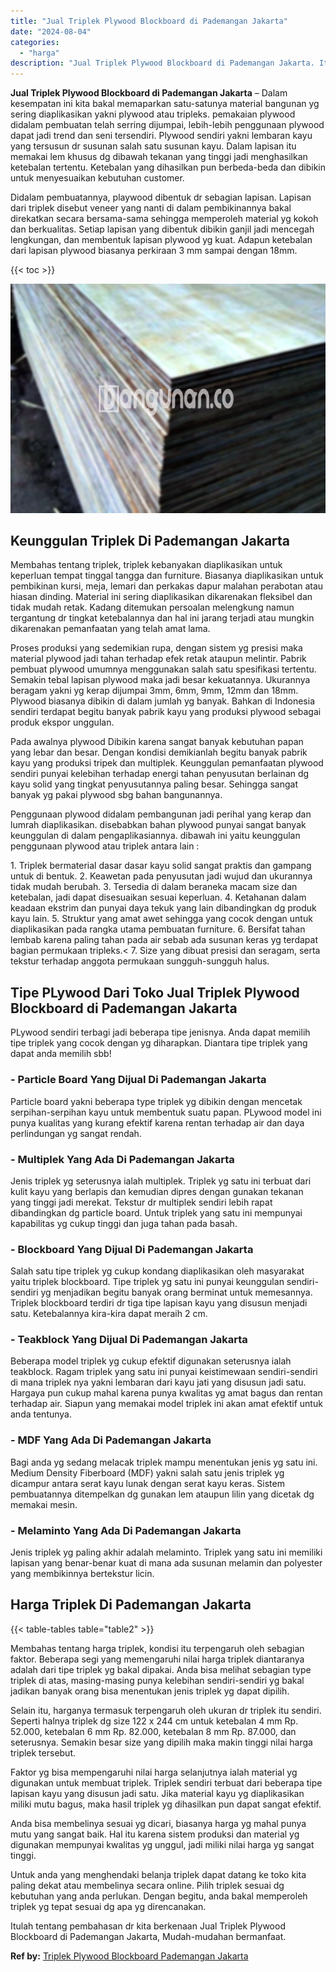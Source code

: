 ```yaml
---
title: "Jual Triplek Plywood Blockboard di Pademangan Jakarta"
date: "2024-08-04"
categories: 
  - "harga"
description: "Jual Triplek Plywood Blockboard di Pademangan Jakarta. Itulah tentang pembahasan dr kita berkenaan Jual Triplek Plywood Blockboard di Pademangan Jakarta, Mud..."
---
```


**Jual Triplek Plywood Blockboard di Pademangan Jakarta** – Dalam kesempatan ini kita bakal memaparkan satu-satunya material bangunan yg sering diaplikasikan yakni plywood atau tripleks. pemakaian plywood didalam pembuatan telah serring dijumpai, lebih-lebih penggunaan plywood dapat jadi trend dan seni tersendiri. Plywood sendiri yakni lembaran kayu yang tersusun dr susunan salah satu susunan kayu. Dalam lapisan itu memakai lem khusus dg dibawah tekanan yang tinggi jadi menghasilkan ketebalan tertentu. Ketebalan yang dihasilkan pun berbeda-beda dan dibikin untuk menyesuaikan kebutuhan customer.

Didalam pembuatannya, playwood dibentuk dr sebagian lapisan. Lapisan dari triplek disebut veneer yang nanti di dalam pembikinannya bakal direkatkan secara bersama-sama sehingga memperoleh material yg kokoh dan berkualitas. Setiap lapisan yang dibentuk dibikin ganjil jadi mencegah lengkungan, dan membentuk lapisan plywood yg kuat. Adapun ketebalan dari lapisan plywood biasanya perkiraan 3 mm sampai dengan 18mm.

{{< toc >}}

![Jual Triplek Plywood Blockboard di Pademangan Jakarta](/images/jual-triplek-murah-40.png)

## Keunggulan Triplek Di Pademangan Jakarta

Membahas tentang triplek, triplek kebanyakan diaplikasikan untuk keperluan tempat tinggal tangga dan furniture. Biasanya diaplikasikan untuk pembikinan kursi, meja, lemari dan perkakas dapur malahan perabotan atau hiasan dinding. Material ini sering diaplikasikan dikarenakan fleksibel dan tidak mudah retak. Kadang ditemukan persoalan melengkung namun tergantung dr tingkat ketebalannya dan hal ini jarang terjadi atau mungkin dikarenakan pemanfaatan yang telah amat lama.

Proses produksi yang sedemikian rupa, dengan sistem yg presisi maka material plywood jadi tahan terhadap efek retak ataupun melintir. Pabrik pembuat plywood umumnya menggunakan salah satu spesifikasi tertentu. Semakin tebal lapisan plywood maka jadi besar kekuatannya. Ukurannya beragam yakni yg kerap dijumpai 3mm, 6mm, 9mm, 12mm dan 18mm. Plywood biasanya dibikin di dalam jumlah yg banyak. Bahkan di Indonesia sendiri terdapat begitu banyak pabrik kayu yang produksi plywood sebagai produk ekspor unggulan.

Pada awalnya plywood Dibikin karena sangat banyak kebutuhan papan yang lebar dan besar. Dengan kondisi demikianlah begitu banyak pabrik kayu yang produksi tripek dan multiplek. Keunggulan pemanfaatan plywood sendiri punyai kelebihan terhadap energi tahan penyusutan berlainan dg kayu solid yang tingkat penyusutannya paling besar. Sehingga sangat banyak yg pakai plywood sbg bahan bangunannya.

Penggunaan plywood didalam pembangunan jadi perihal yang kerap dan lumrah diaplikasikan. disebabkan bahan plywood punyai sangat banyak keunggulan di dalam pengaplikasiannya. dibawah ini yaitu keunggulan penggunaan plywood atau triplek antara lain :

1\. Triplek bermaterial dasar dasar kayu solid sangat praktis dan gampang untuk di bentuk. 2. Keawetan pada penyusutan jadi wujud dan ukurannya tidak mudah berubah. 3. Tersedia di dalam beraneka macam size dan ketebalan, jadi dapat disesuaikan sesuai keperluan. 4. Ketahanan dalam keadaan ekstrim dan punyai daya tekuk yang lain dibandingkan dg produk kayu lain. 5. Struktur yang amat awet sehingga yang cocok dengan untuk diaplikasikan pada rangka utama pembuatan furniture. 6. Bersifat tahan lembab karena paling tahan pada air sebab ada susunan keras yg terdapat bagian permukaan tripleks.< 7. Size yang dibuat presisi dan seragam, serta tekstur terhadap anggota permukaan sungguh-sungguh halus.

## Tipe PLywood Dari Toko Jual Triplek Plywood Blockboard di Pademangan Jakarta

PLywood sendiri terbagi jadi beberapa tipe jenisnya. Anda dapat memilih tipe triplek yang cocok dengan yg diharapkan. Diantara tipe triplek yang dapat anda memilih sbb!

### \- Particle Board Yang Dijual Di Pademangan Jakarta

Particle board yakni beberapa type triplek yg dibikin dengan mencetak serpihan-serpihan kayu untuk membentuk suatu papan. PLywood model ini punya kualitas yang kurang efektif karena rentan terhadap air dan daya perlindungan yg sangat rendah.

### \- Multiplek Yang Ada Di Pademangan Jakarta

Jenis triplek yg seterusnya ialah multiplek. Triplek yg satu ini terbuat dari kulit kayu yang berlapis dan kemudian dipres dengan gunakan tekanan yang tinggi jadi merekat. Tekstur dr multiplek sendiri lebih rapat dibandingkan dg particle board. Untuk triplek yang satu ini mempunyai kapabilitas yg cukup tinggi dan juga tahan pada basah.

### \- Blockboard Yang Dijual Di Pademangan Jakarta

Salah satu tipe triplek yg cukup kondang diaplikasikan oleh masyarakat yaitu triplek blockboard. Tipe triplek yg satu ini punyai keunggulan sendiri-sendiri yg menjadikan begitu banyak orang berminat untuk memesannya. Triplek blockboard terdiri dr tiga tipe lapisan kayu yang disusun menjadi satu. Ketebalannya kira-kira dapat meraih 2 cm.

### \- Teakblock Yang Dijual Di Pademangan Jakarta

Beberapa model triplek yg cukup efektif digunakan seterusnya ialah teakblock. Ragam triplek yang satu ini punyai keistimewaan sendiri-sendiri di mana triplek nya yakni lembaran dari kayu jati yang disusun jadi satu. Hargaya pun cukup mahal karena punya kwalitas yg amat bagus dan rentan terhadap air. Siapun yang memakai model triplek ini akan amat efektif untuk anda tentunya.

### \- MDF Yang Ada Di Pademangan Jakarta

Bagi anda yg sedang melacak triplek mampu menentukan jenis yg satu ini. Medium Density Fiberboard (MDF) yakni salah satu jenis triplek yg dicampur antara serat kayu lunak dengan serat kayu keras. Sistem pembuatannya ditempelkan dg gunakan lem ataupun lilin yang dicetak dg memakai mesin.

### \- Melaminto Yang Ada Di Pademangan Jakarta

Jenis triplek yg paling akhir adalah melaminto. Triplek yang satu ini memiliki lapisan yang benar-benar kuat di mana ada susunan melamin dan polyester yang membikinnya bertekstur licin.

## Harga Triplek Di Pademangan Jakarta

{{< table-tables table="table2" >}}

Membahas tentang harga triplek, kondisi itu terpengaruh oleh sebagian faktor. Beberapa segi yang memengaruhi nilai harga triplek diantaranya adalah dari tipe triplek yg bakal dipakai. Anda bisa melihat sebagian type triplek di atas, masing-masing punya kelebihan sendiri-sendiri yg bakal jadikan banyak orang bisa menentukan jenis triplek yg dapat dipilih.

Selain itu, harganya termasuk terpengaruh oleh ukuran dr triplek itu sendiri. Seperti halnya triplek dg size 122 x 244 cm untuk ketebalan 4 mm Rp. 52.000, ketebalan 6 mm Rp. 82.000, ketebalan 8 mm Rp. 87.000, dan seterusnya. Semakin besar size yang dipilih maka makin tinggi nilai harga triplek tersebut.

Faktor yg bisa mempengaruhi nilai harga selanjutnya ialah material yg digunakan untuk membuat triplek. Triplek sendiri terbuat dari beberapa tipe lapisan kayu yang disusun jadi satu. Jika material kayu yg diaplikasikan miliki mutu bagus, maka hasil triplek yg dihasilkan pun dapat sangat efektif.

Anda bisa membelinya sesuai yg dicari, biasanya harga yg mahal punya mutu yang sangat baik. Hal itu karena sistem produksi dan material yg digunakan mempunyai kwalitas yg unggul, jadi miliki nilai harga yg sangat tinggi.

Untuk anda yang menghendaki belanja triplek dapat datang ke toko kita paling dekat atau membelinya secara online. Pilih triplek sesuai dg kebutuhan yang anda perlukan. Dengan begitu, anda bakal memperoleh triplek yg tepat sesuai dg apa yg direncanakan.

Itulah tentang pembahasan dr kita berkenaan Jual Triplek Plywood Blockboard di Pademangan Jakarta, Mudah-mudahan bermanfaat.

**Ref by:** [Triplek Plywood Blockboard Pademangan Jakarta](https://id.wikipedia.org/wiki/Triplek)
